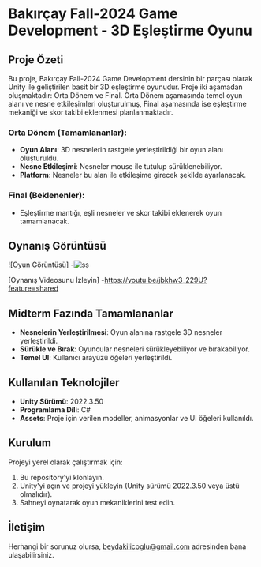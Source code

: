 # Bakırçay Fall-2024 Game Development - 3D Eşleştirme Oyunu

## Proje Özeti

Bu proje, Bakırçay Fall-2024 Game Development dersinin bir parçası olarak Unity ile geliştirilen basit bir 3D eşleştirme oyunudur. Proje iki aşamadan oluşmaktadır: Orta Dönem ve Final. Orta Dönem aşamasında temel oyun alanı ve nesne etkileşimleri oluşturulmuş, Final aşamasında ise eşleştirme mekaniği ve skor takibi eklenmesi planlanmaktadır.

### Orta Dönem (Tamamlananlar):
- **Oyun Alanı**: 3D nesnelerin rastgele yerleştirildiği bir oyun alanı oluşturuldu.
- **Nesne Etkileşimi**: Nesneler mouse ile tutulup sürüklenebiliyor.
- **Platform**: Nesneler bu alan ile etkileşime girecek şekilde ayarlanacak.

### Final (Beklenenler):
- Eşleştirme mantığı, eşli nesneler ve skor takibi eklenerek oyun tamamlanacak.

## Oynanış Görüntüsü

![Oyun Görüntüsü]
-![ss](https://github.com/user-attachments/assets/4c584f92-46b0-4c0a-a7ec-3edd4f0783f2)


[Oynanış Videosunu İzleyin]
-https://youtu.be/jbkhw3_229U?feature=shared


## Midterm Fazında Tamamlananlar

- **Nesnelerin Yerleştirilmesi**: Oyun alanına rastgele 3D nesneler yerleştirildi.
- **Sürükle ve Bırak**: Oyuncular nesneleri sürükleyebiliyor ve bırakabiliyor.
- **Temel UI**: Kullanıcı arayüzü öğeleri yerleştirildi.

## Kullanılan Teknolojiler

- **Unity Sürümü**: 2022.3.50
- **Programlama Dili**: C#
- **Assets**: Proje için verilen modeller, animasyonlar ve UI öğeleri kullanıldı.

## Kurulum

Projeyi yerel olarak çalıştırmak için:

1. Bu repository'yi klonlayın.
2. Unity'yi açın ve projeyi yükleyin (Unity sürümü 2022.3.50 veya üstü olmalıdır).
3. Sahneyi oynatarak oyun mekaniklerini test edin.

## İletişim

Herhangi bir sorunuz olursa, beydakilicoglu@gmail.com adresinden bana ulaşabilirsiniz.
